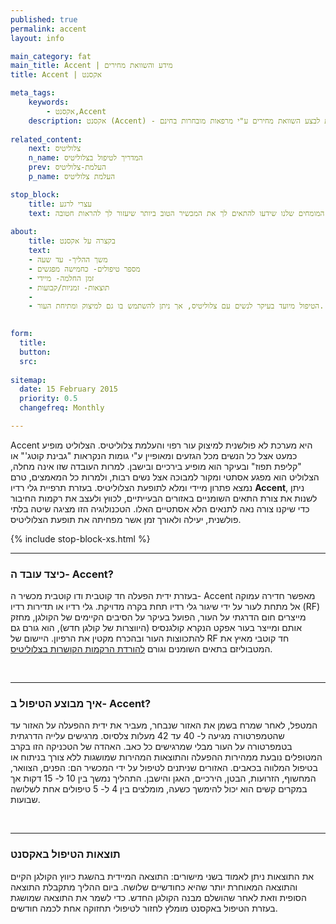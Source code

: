 ```yaml
---
published: true
permalink: accent
layout: info

main_category: fat
main_title: Accent | מידע והשוואת מחירים
title: Accent | אקסנט

meta_tags:
    keywords:
        - אקסנט,Accent
    description: אקסנט (Accent) - מכשיר ייחודי לטיפול בצלוליטיס והצרת היקפים, כל המידע, כל המחירים וכל המומחים וגם אפשרות לבצע השוואת מחירים ע"י מרפאות מובחרות בחינם
    
related_content:
    next: צלוליטיס
    n_name: המדריך לטיפול בצלוליטיס
    prev: העלמת-צלוליטיס
    p_name: העלמת צלוליטיס

stop_block: 
    title: עצרי לרגע
    text: מעוניינת לטפל בטקסטורת הגוף? סובלת ממרקם עור גבשושי ומבליטות באזורים שונים? העלמת צלוליט והצטברויות שומנים מתחת לעור הוא הליך שמבוצע ללא ניתוח וע״י מגוון מכשירים מתקדמים וחדשניים המבטיחים תוצאה מושלמת, התייעצי עם המומחים שלנו שידעו להתאים לך את המכשיר הטוב ביותר שיעזור לך להראות חטובה.    
    
about:
    title: בקצרה על אקסנט
    text: 
    - משך ההליך- עד שעה
    - מספר טיפולים- כחמישה מפגשים
    - זמן החלמה- מיידי
    - תוצאות- זמניות/קבועות
    - 
    - הטיפול מיועד בעיקר לנשים עם צלוליטיס, אך ניתן להשתמש בו גם למיצוק ומתיחת העור.

   
form:
  title: 
  button: 
  src:
  
sitemap: 
  date: 15 February 2015
  priority: 0.5
  changefreq: Monthly

---
```

Accent היא מערכת לא פולשנית למיצוק עור רפוי והעלמת צלוליטיס. הצלוליט מופיע כמעט אצל כל הנשים מכל הגזעים ומאופיין ע"י גומות הנקראות "גבינת קוטג'" או "קליפת תפוז" ובעיקר הוא מופיע בירכיים ובישבן. למרות העובדה שזו אינה מחלה, הצלוליט הוא מפגע אסתטי ומקור למבוכה אצל נשים רבות, ולמרות כל המאמצים, טרם נמצא פתרון מיידי ומלא לתופעת הצלוליטיס. בעזרת תרפיית גלי רדיו **Accent**, ניתן לשנות את צורת התאים השומניים באזורים הבעייתיים, לכווץ ולעצב את רקמות החיבור כדי שיקנו צורה נאה לתנאים הלא אסתטיים האלו. הטכנולוגיה הזו מציגה שיטה בלתי פולשנית, יעילה ולאורך זמן אשר מפחיתה את תופעת הצלוליטיס.

 {% include stop-block-xs.html %}  

- - - - - -
 
###  כיצד עובד ה-  Accent?

בעזרת ידית הפעלה חד קוטבית ודו קוטבית מכשיר ה- Accent מאפשר חדירה עמוקה אל מתחת לעור על ידי שיגור גלי רדיו תחת בקרה מדויקת. גלי רדיו או תדירות רדיו (RF) מייצרים חום הדרגתי על העור, הפועל בעיקר על הסיבים הקיימים של הקולגן, מחזק אותם ומייצר בעור אפקט הנקרא קולגנסיס (היווצרות של קולגן חדש), הוא גורם גם להתכווצות העור ובהכרח מקטין את הרפיון. היישום של RF חד קוטבי מאיץ את המטבוליזם בתאים השומנים וגורם [להורדת הרקמות הקושרות בצלוליטיס](צלוליטיס).
  
 

- - - - - -

###  איך מבוצע הטיפול ב- Accent?

המטפל, לאחר שמרח בשמן את האזור שנבחר, מעביר את ידית ההפעלה על האזור עד שהטמפרטורה מגיעה ל- 40 עד 42 מעלות צלסיוס. מרגישים עלייה הדרגתית בטמפרטורה על העור מבלי שמרגישים כל כאב. האהדה של הטכניקה הזו בקרב המטופלים נובעת ממהירות ההפעלה והתוצאות המהירות שמושגות ללא צורך בניתוח או בטיפול המלווה בכאבים. האזורים שניתנים לטיפול על ידי המכשיר הם: הפנים, הצוואר, המחשוף, הזרועות, הבטן, הירכיים, האגן והישבן. התהליך נמשך בין 10 ל- 15 דקות אך במקרים קשים הוא יכול להימשך כשעה, מומלצים בין 4 ל- 5 טיפולים אחת לשלושה שבועות.
  
 

- - - - - -

###  תוצאות הטיפול באקסנט

את התוצאות ניתן לאמוד בשני מישורים: התוצאה המיידית בהשגת כיווץ הקולגן הקיים והתוצאה המאוחרת יותר שהיא כחודשיים שלושה. ביום ההליך מתקבלת התוצאה הסופית וזאת לאחר שהושלם מבנה הקולגן החדש. כדי לשמר את התוצאה שמושגת בעזרת הטיפול באקסנט מומלץ לחזור לטיפולי תחזוקה אחת לכמה חודשים.
